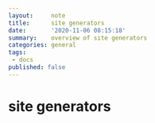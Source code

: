 ```yaml
---
layout:     note
title:      site generators
date:       '2020-11-06 08:15:18'
summary:    overview of site generators
categories: general
tags:
 - docs
published: false
---
```


# site generators
